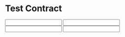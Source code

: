 # Test Contract

<input class="main-subject" id="firstName" placehodler="first-name">

<input class="main-subject" id="lastName" placehodler="last-name">

<input class="main-subject" id="address" placehodler="address" >


<input class="witness" id="witnessFirstName" placehodler="address">
